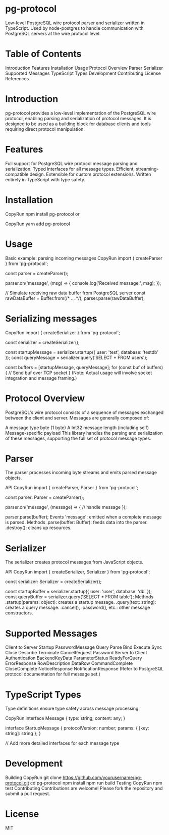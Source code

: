 # pg-protocol

Low-level PostgreSQL wire protocol parser and serializer written in TypeScript.
Used by node-postgres to handle communication with PostgreSQL servers at the wire protocol level.

# Table of Contents
Introduction
Features
Installation
Usage
Protocol Overview
Parser
Serializer
Supported Messages
TypeScript Types
Development
Contributing
License
References
# Introduction
pg-protocol provides a low-level implementation of the PostgreSQL wire protocol, enabling parsing and serialization of protocol messages. It is designed to be used as a building block for database clients and tools requiring direct protocol manipulation.

# Features
Full support for PostgreSQL wire protocol message parsing and serialization.
Typed interfaces for all message types.
Efficient, streaming-compatible design.
Extensible for custom protocol extensions.
Written entirely in TypeScript with type safety.
# Installation
CopyRun
npm install pg-protocol
or

CopyRun
yarn add pg-protocol
# Usage
Basic example: parsing incoming messages
CopyRun
import { createParser } from 'pg-protocol';

const parser = createParser();

parser.on('message', (msg) => {
  console.log('Received message:', msg);
});

// Simulate receiving raw data buffer from PostgreSQL server
const rawDataBuffer = Buffer.from(/* ... */);
parser.parse(rawDataBuffer);
# Serializing messages
CopyRun
import { createSerializer } from 'pg-protocol';

const serializer = createSerializer();

const startupMessage = serializer.startup({ user: 'test', database: 'testdb' });
const queryMessage = serializer.query('SELECT * FROM users');

const buffers = [startupMessage, queryMessage];
for (const buf of buffers) {
  // Send buf over TCP socket
}
(Note: Actual usage will involve socket integration and message framing.)

# Protocol Overview
PostgreSQL's wire protocol consists of a sequence of messages exchanged between the client and server. Messages are generally composed of:

A message type byte (1 byte)
A Int32 message length (including self)
Message-specific payload
This library handles the parsing and serialization of these messages, supporting the full set of protocol message types.

# Parser
The parser processes incoming byte streams and emits parsed message objects.

API
CopyRun
import { createParser, Parser } from 'pg-protocol';

const parser: Parser = createParser();

parser.on('message', (message) => {
  // handle message
});

parser.parse(buffer);
Events
'message': emitted when a complete message is parsed.
Methods
.parse(buffer: Buffer): feeds data into the parser.
.destroy(): cleans up resources.
# Serializer
The serializer creates protocol messages from JavaScript objects.

API
CopyRun
import { createSerializer, Serializer } from 'pg-protocol';

const serializer: Serializer = createSerializer();

const startupBuffer = serializer.startup({ user: 'user', database: 'db' });
const queryBuffer = serializer.query('SELECT * FROM table');
Methods
.startup(params: object): creates a startup message.
.query(text: string): creates a query message.
.cancel(), .password(), etc.: other message constructors.
# Supported Messages
Client to Server
Startup
PasswordMessage
Query
Parse
Bind
Execute
Sync
Close
Describe
Terminate
CancelRequest
Password
Server to Client
Authentication
BackendKeyData
ParameterStatus
ReadyForQuery
ErrorResponse
RowDescription
DataRow
CommandComplete
CloseComplete
NoticeResponse
NotificationResponse
(Refer to PostgreSQL protocol documentation for full message set.)

# TypeScript Types
Type definitions ensure type safety across message processing.

CopyRun
interface Message {
  type: string;
  content: any;
}

interface StartupMessage {
  protocolVersion: number;
  params: { [key: string]: string };
}

// Add more detailed interfaces for each message type
# Development
Building
CopyRun
git clone https://github.com/yourusername/pg-protocol.git
cd pg-protocol
npm install
npm run build
Testing
CopyRun
npm test
Contributing
Contributions are welcome! Please fork the repository and submit a pull request.

# License
MIT
